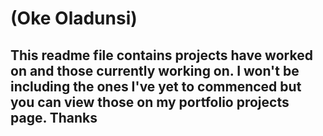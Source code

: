 # (Oke Oladunsi)
## This readme file contains projects have worked on and those currently working on. I won't be including the ones I've yet to commenced but you can view those on my portfolio projects page. Thanks

